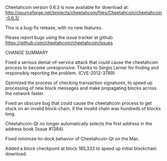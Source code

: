 Cheetahcoin version 0.6.3 is now available for download at:
  http://sourceforge.net/projects/cheetahcoin/files/Cheetahcoin/cheetahcoin-0.6.3/

This is a bug-fix release, with no new features.

Please report bugs using the issue tracker at github:
  https://github.com/cheetahcoin/cheetahcoin/issues

CHANGE SUMMARY

Fixed a serious denial-of-service attack that could cause the
cheetahcoin process to become unresponsive. Thanks to Sergio Lerner
for finding and responsibly reporting the problem. (CVE-2012-3789)

Optimized the process of checking transaction signatures, to
speed up processing of new block messages and make propagating
blocks across the network faster.

Fixed an obscure bug that could cause the cheetahcoin process to get
stuck on an invalid block-chain, if the invalid chain was
hundreds of blocks long.

Cheetahcoin-Qt no longer automatically selects the first address
in the address book (Issue #1384).

Fixed minimize-to-dock behavior of Cheetahcoin-Qt on the Mac.

Added a block checkpoint at block 185,333 to speed up initial
blockchain download.
